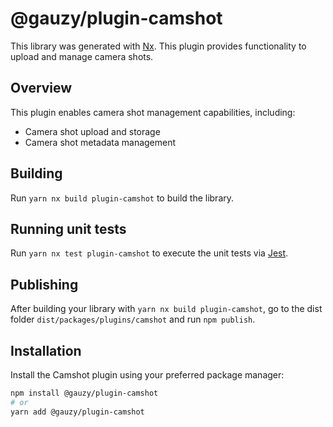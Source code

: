 # @gauzy/plugin-camshot

This library was generated with [Nx](https://nx.dev). This plugin provides functionality to upload and manage camera shots.

## Overview

This plugin enables camera shot management capabilities, including:

-   Camera shot upload and storage
-   Camera shot metadata management

## Building

Run `yarn nx build plugin-camshot` to build the library.

## Running unit tests

Run `yarn nx test plugin-camshot` to execute the unit tests via [Jest](https://jestjs.io).

## Publishing

After building your library with `yarn nx build plugin-camshot`, go to the dist folder `dist/packages/plugins/camshot` and run `npm publish`.

## Installation

Install the Camshot plugin using your preferred package manager:

```bash
npm install @gauzy/plugin-camshot
# or
yarn add @gauzy/plugin-camshot
```
